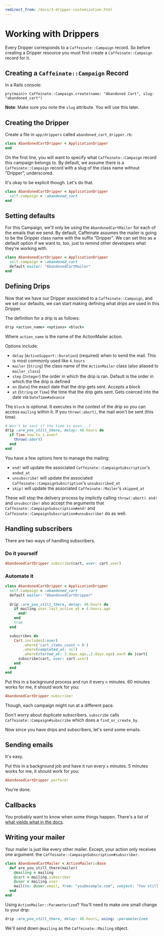 ```yaml
---
redirect_from: /docs/3-dripper-customization.html
---
```


# Working with Drippers

Every Dripper corresponds to a `Caffeinate::Campaign` record. So before creating a
Dripper resource you must first create a `Caffeinate::Campaign` record for it.

## Creating a `Caffeinate::Campaign` Record

In a Rails console:

```
pry(main)> Caffeinate::Campaign.create(name: "Abandoned Cart", slug: "abandoned_cart")
```

**Note**: Make sure you note the `slug` attribute. You will use this later.

## Creating the Dripper

Create a file in `app/drippers` called `abandoned_cart_dripper.rb`:

```ruby
class AbandonedCartDripper < ApplicationDripper 
end 
```

On the first line, you will want to specify what `Caffeinate::Campaign` record this campaign belongs to. By default,
we assume there is a `Caffeinate::Campaign` record with a slug of the class name without "Dripper", underscored. 

It's okay to be explicit though. Let's do that.

```ruby 
class AbandonedCartDripper < ApplicationDripper
  self.campaign = :abandoned_cart 
end
```

## Setting defaults

For this Campaign, we'll only be using the `AbandonedCartMailer` for each of the emails that we send. By default,
Caffeinate assumes the mailer is going to be the Dripper class name with the suffix "Dripper". We can set this as a default option
if we want to, too, just to remind other developers what they're working with.

```ruby 
class AbandonedCartDripper < ApplicationDripper
  self.campaign = :abandoned_cart
  default mailer: "AbandonedCartMailer"
end
``` 

## Defining Drips

Now that we have our Dripper associated to a `Caffeinate::Campaign`, and we set our defaults, we can start making defining
what drips are used in this Dripper.

The definition for a drip is as follows:

```ruby
drip <action_name> <options> <block>
```

Where `action_name` is the name of the ActionMailer action.

Options include:
* `delay` (`ActiveSupport::Duration`) (required) when to send the mail. This is most commonly used like `4.hours`
* `mailer` (`String`) the class name of the `ActionMailer` class (also aliased to `mailer_class`)
* `step` (`Integer`) the order in which the drip is ran. Default is the order in which the the drip is defined
* `on` (`Date`) the exact date that the drip gets sent. Accepts a block
* `at` (`String` or `Time`) the time that the drip gets sent. Gets coerced into the date via `DateTime#advance` 
 
The `block` is optional. It executes in the context of the drip so you can access `mailing` within it. If you `throw(:abort)`, the mail won't be sent (this time).

```ruby 
# Won't be sent if the time is even...?
drip :are_you_still_there, delay: 48.hours do 
  if Time.now.to_i.even?
    throw(:abort)
  end 
end 
```

You have a few options here to manage the mailing:
* `end!` will update the associated `Caffeinate::CampaignSubscription`'s `ended_at`
* `unsubscribe!` will update the associated `Caffeinate::CampaignSubscription`'s `unsubscribed_at`
* `skip!` will update the associated `Caffeinate::Mailer`'s `skipped_at`

These will stop the delivery process by implictly calling `throw(:abort)`. `end!` and `unsubscribe!` also accept the arguments that `Caffeinate::CampaignSubscription#end!` and `Caffeinate::CampaignSubscription#unsubscribe!` do as well.

## Handling subscribers

There are two ways of handling subscribers. 

### Do it yourself

```ruby
AbandonedCartDripper.subscribe(cart, user: cart.user)
```

### Automate it

```ruby
class AbandonedCartDripper < ApplicationDripper
  self.campaign = :abandoned_cart
  default mailer: "AbandonedCartDripper"
  
  drip :are_you_still_there, delay: 48.hours do 
    if mailing.user.last_active_at > 4.hours.ago
      end!
    end 
    true 
  end 

  subscribes do 
    Cart.includes(:user)
        .where('cart_items_count > 0')
        .where(completed_at: nil)
        .where(started_at: 3.days.ago..2.days.ago).each do |cart|
      subscribe(cart, user: cart.user)
    end
  end 
end
```

Put this in a background process and run it every `n` minutes. 60 minutes works for me, it should work for you:

```ruby
AbandonedCartDripper.subscribe!
```

Though, each campaign might run at a different pace.

Don't worry about duplicate subscribers. `subscribe` calls `Caffeinate::Campaign#subscribe` which does a `find_or_create_by`.

Now since you have drips and subscribers, let's send some emails.

## Sending emails

It's easy. 

Put this in a background job and have it run every `x` minutes. 5 minutes works for me, it should work for you:

```ruby
AbandonedCartDripper.perform!
```

You're done.

## Callbacks

You probably want to know when some things happen. There's a list of [what yields what in the docs](https://rubydoc.info/gems/caffeinate/Caffeinate/Dripper/Callbacks).

## Writing your mailer

Your mailer is just like every other mailer. Except, your action only receives one argument: the `Caffeinate::CampaignSubscription#subscriber`.

```ruby 
class AbandonedCartMailer < ActionMailer::Base
  def are_you_still_there(mailer)
    @mailing = mailing
    @cart = mailing.subscriber
    @user = mailing.user 
    mail(to: @user.email, from: "you@example.com", subject: "You still there?")
  end 
end
```

Using `ActionMailer::Parameterized`? You'll need to make one small change to your drip:

```ruby
drip :are_you_still_there, delay: 48.hours, using: :parameterized 
```

We'll send down `@mailing` as the `Caffeinate::Mailing` object.
